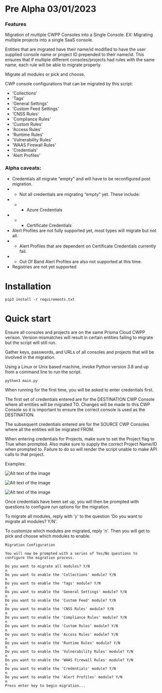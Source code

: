 # Pre Alpha 03/01/2023

### Features

Migration of multiple CWPP Consoles into a Single Console. EX: Migrating multiple projects into a single SaaS console.

Entities that are migrated have their name/id modified to have the user supplied console name or project ID prepended to their name/id. This ensures that if multiple different consoles/projects had rules with the same name, each rule will be able to migrate properly.

Migrate all modules or pick and choose.

CWP console configurations that can be migrated by this script:

- 'Collections'
- 'Tags'
- 'General Settings'
- 'Custom Feed Settings’
- 'CNSS Rules'
- 'Compliance Rules'
- 'Custom Rules'
- 'Access Rules'
- 'Runtime Rules'
- 'Vulnerability Rules'
- ‘WAAS Firewall Rules'
- 'Credentials'
- 'Alert Profiles’

### Alpha caveats:

- Credentials all migrate "empty" and will have to be reconfigured post migration.
- - Not all credentials are migrating “empty” yet. These include:
- - - Azure Credentials
- - - Certificate Credentials
- Alert Profiles are not fully supported yet, most types will migrate but not all.
- - Alert Profiles that are dependent on Certificate Credentials currently fail.
- - Out Of Band Alert Profiles are also not supported at this time.
- Registries are not yet supported

# Installation

```pip3 install -r requirements.txt```

# Quick start

Ensure all consoles and projects are on the same Prisma Cloud CWPP verison. Version mismatches will result in certain entities failing to migrate but the script will still run.

Gather keys, passwords, and URLs of all consoles and projects that will be involved in the migration.

Using a Linux or Unix based machine, invoke Python version 3.8 and up from a command line to run the script.

```python3 main.py```

When running for the first time, you will be asked to enter credentials first.

The first set of credentials entered are for the DESTINATION CWP Console where all entities will be migrated TO. Changes will be made to this CWP Console so it is important to ensure the correct console is used as the DESTINATION.

The subsequent credentials entered are for the SOURCE CWP Consoles where all the entities will be migrated FROM.

When entering credentials for Projects, make sure to set the Project flag to True when prompted. Also make sure to supply the correct Project Name/ID when prompted to. Failure to do so will render the script unable to make API calls to that project.

Examples:

![Alt text of the image](https://github.com/PaloAltoNetworks/pc-compute-migration/blob/main/images/onprem_setup.png)

![Alt text of the image](https://github.com/PaloAltoNetworks/pc-compute-migration/blob/main/images/onprem_setup.png)

![Alt text of the image](https://github.com/PaloAltoNetworks/pc-compute-migration/blob/main/images/project_setup.png)

Once credentials have been set up, you will then be prompted with questions to configure run options for the migration.

To migrate all modules, reply with 'y' to the question 'Do you want to migrate all modules? Y/N'.

To customize which modules are migrated, reply 'n'. Then you will get to pick and choose which modules to enable.

```
Migration Configuration

You will now be prompted with a series of Yes/No questions to configure the migration process.

Do you want to migrate all modules? Y/N
n
Do you want to enable the 'Collections' module? Y/N
n
Do you want to enable the 'Tags' module? Y/N
n
Do you want to enable the 'General Settings' module? Y/N
n
Do you want to enable the 'Custom Feed' module? Y/N
n
Do you want to enable the 'CNSS Rules' module? Y/N
n
Do you want to enable the 'Compliance Rules' module? Y/N
n
Do you want to enable the 'Custom Rules' module? Y/N
n
Do you want to enable the 'Access Rules' module? Y/N
n
Do you want to enable the 'Runtime Rules' module? Y/N
n
Do you want to enable the 'Vulnerability Rules' module? Y/N
n
Do you want to enable the 'WAAS Firewall Rules' module? Y/N
n
Do you want to enable the 'Credentials' module? Y/N
n
Do you want to enable the 'Alert Profiles' module? Y/N
n
Press enter key to begin migration...
```


